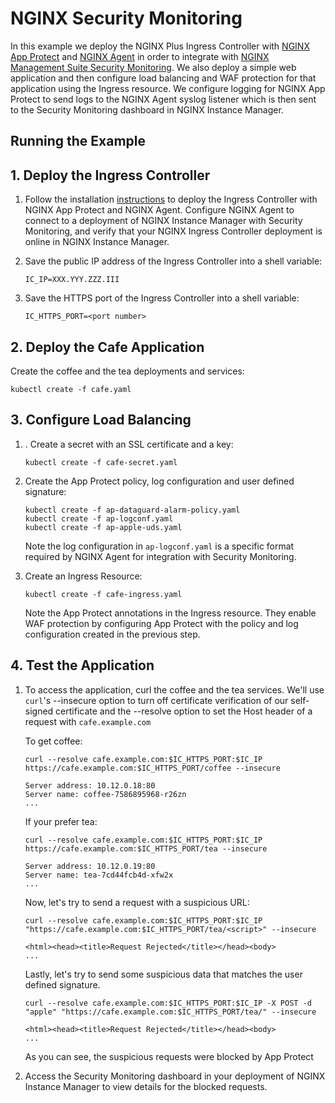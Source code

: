 # NGINX Security Monitoring

In this example we deploy the NGINX Plus Ingress Controller with [NGINX App
Protect](https://www.nginx.com/products/nginx-app-protect/) and [NGINX Agent](https://docs.nginx.com/nginx-agent/overview/) in order to integrate with [NGINX Management Suite Security Monitoring](https://docs.nginx.com/nginx-management-suite/security/). We also deploy a simple web application and then configure load balancing and WAF protection for that application using the Ingress resource. We configure logging for NGINX App Protect to send logs to the NGINX Agent syslog listener which is then sent to the Security Monitoring dashboard in NGINX Instance Manager.

## Running the Example

## 1. Deploy the Ingress Controller

1. Follow the installation [instructions](https://docs.nginx.com/nginx-ingress-controller/installation) to deploy the
   Ingress Controller with NGINX App Protect and NGINX Agent. Configure NGINX Agent to connect to a deployment of NGINX Instance Manager with Security Monitoring, and verify that your NGINX Ingress Controller deployment is online in NGINX Instance Manager.

2. Save the public IP address of the Ingress Controller into a shell variable:

    ```console
    IC_IP=XXX.YYY.ZZZ.III
    ```

3. Save the HTTPS port of the Ingress Controller into a shell variable:

    ```console
    IC_HTTPS_PORT=<port number>
    ```

## 2. Deploy the Cafe Application

Create the coffee and the tea deployments and services:

```console
kubectl create -f cafe.yaml
```

## 3. Configure Load Balancing

1. . Create a secret with an SSL certificate and a key:

    ```console
    kubectl create -f cafe-secret.yaml
    ```

2. Create the App Protect policy, log configuration and user defined signature:

    ```console
    kubectl create -f ap-dataguard-alarm-policy.yaml
    kubectl create -f ap-logconf.yaml
    kubectl create -f ap-apple-uds.yaml
    ```

    Note the log configuration in `ap-logconf.yaml` is a specific format required by NGINX Agent for integration with Security Monitoring.

3. Create an Ingress Resource:

    ```console
    kubectl create -f cafe-ingress.yaml
    ```

    Note the App Protect annotations in the Ingress resource. They enable WAF protection by configuring App Protect with
    the policy and log configuration created in the previous step.

## 4. Test the Application

1. To access the application, curl the coffee and the tea services. We'll use `curl`'s --insecure option to turn off
certificate verification of our self-signed certificate and the --resolve option to set the Host header of a request
with `cafe.example.com`

    To get coffee:

    ```console
    curl --resolve cafe.example.com:$IC_HTTPS_PORT:$IC_IP https://cafe.example.com:$IC_HTTPS_PORT/coffee --insecure
    ```

    ```text
    Server address: 10.12.0.18:80
    Server name: coffee-7586895968-r26zn
    ...
    ```

    If your prefer tea:

    ```console
    curl --resolve cafe.example.com:$IC_HTTPS_PORT:$IC_IP https://cafe.example.com:$IC_HTTPS_PORT/tea --insecure
    ```

    ```text
    Server address: 10.12.0.19:80
    Server name: tea-7cd44fcb4d-xfw2x
    ...
    ```

    Now, let's try to send a request with a suspicious URL:

    ```console
    curl --resolve cafe.example.com:$IC_HTTPS_PORT:$IC_IP "https://cafe.example.com:$IC_HTTPS_PORT/tea/<script>" --insecure
    ```

    ```text
    <html><head><title>Request Rejected</title></head><body>
    ...
    ```

    Lastly, let's try to send some suspicious data that matches the user defined signature.

    ```console
    curl --resolve cafe.example.com:$IC_HTTPS_PORT:$IC_IP -X POST -d "apple" "https://cafe.example.com:$IC_HTTPS_PORT/tea/" --insecure
    ```

    ```text
    <html><head><title>Request Rejected</title></head><body>
    ...
    ```

    As you can see, the suspicious requests were blocked by App Protect

1. Access the Security Monitoring dashboard in your deployment of NGINX Instance Manager to view details for the blocked requests.
